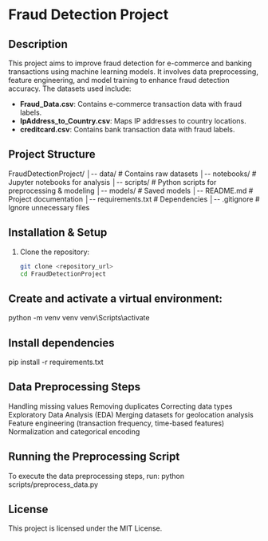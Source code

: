 # Fraud Detection Project

## Description
This project aims to improve fraud detection for e-commerce and banking transactions using machine learning models. It involves data preprocessing, feature engineering, and model training to enhance fraud detection accuracy. The datasets used include:

- **Fraud_Data.csv**: Contains e-commerce transaction data with fraud labels.
- **IpAddress_to_Country.csv**: Maps IP addresses to country locations.
- **creditcard.csv**: Contains bank transaction data with fraud labels.

## Project Structure
FraudDetectionProject/ │-- data/ # Contains raw datasets │-- notebooks/ # Jupyter notebooks for analysis │-- scripts/ # Python scripts for preprocessing & modeling │-- models/ # Saved models │-- README.md # Project documentation │-- requirements.txt # Dependencies │-- .gitignore # Ignore unnecessary files

## Installation & Setup
1. Clone the repository:
   ```sh
   git clone <repository_url>
   cd FraudDetectionProject
## Create and activate a virtual environment:
python -m venv venv
venv\Scripts\activate  
## Install dependencies
pip install -r requirements.txt
## Data Preprocessing Steps
Handling missing values
Removing duplicates
Correcting data types
Exploratory Data Analysis (EDA)
Merging datasets for geolocation analysis
Feature engineering (transaction frequency, time-based features)
Normalization and categorical encoding
## Running the Preprocessing Script
To execute the data preprocessing steps, run:
python scripts/preprocess_data.py
## License
This project is licensed under the MIT License.

